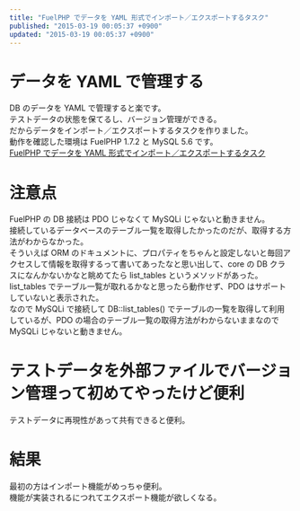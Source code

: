 ```yaml
---
title: "FuelPHP でデータを YAML 形式でインポート／エクスポートするタスク"
published: "2015-03-19 00:05:37 +0900"
updated: "2015-03-19 00:05:37 +0900"
---
```


# データを YAML で管理する

DB のデータを YAML で管理すると楽です。  
テストデータの状態を保てるし、バージョン管理ができる。  
だからデータをインポート／エクスポートするタスクを作りました。  
動作を確認した環境は FuelPHP 1.7.2 と MySQL 5.6 です。  
[FuelPHP でデータを YAML 形式でインポート／エクスポートするタスク](https://gist.github.com/5000164/1276251388acda1033e4)

# 注意点

FuelPHP の DB 接続は PDO じゃなくて MySQLi じゃないと動きません。  
接続しているデータベースのテーブル一覧を取得したかったのだが、取得する方法がわからなかった。  
そういえば ORM のドキュメントに、プロパティをちゃんと設定しないと毎回アクセスして情報を取得するって書いてあったなと思い出して、core の DB クラスになんかないかなと眺めてたら list_tables というメソッドがあった。  
list_tables でテーブル一覧が取れるかなと思ったら動作せず、PDO はサポートしていないと表示された。  
なので MySQLi で接続して DB::list_tables() でテーブルの一覧を取得して利用しているが、PDO の場合のテーブル一覧の取得方法がわからないままなので MySQLi じゃないと動きません。

# テストデータを外部ファイルでバージョン管理って初めてやったけど便利

テストデータに再現性があって共有できると便利。

# 結果

最初の方はインポート機能がめっちゃ便利。  
機能が実装されるにつれてエクスポート機能が欲しくなる。
